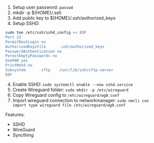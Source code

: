 1. Setup user password: `passwd`
2. mkdir -p ${HOME}/.ssh
2. Add public key to ${HOME}/.ssh/authorized_keys
3. Setup SSHD:
```bash
sudo tee /etc/ssh/sshd_config << EOF
Port 22
PermitRootLogin no
AuthorizedKeysFile      .ssh/authorized_keys
PasswordAuthentication no
PermitEmptyPasswords no
UsePAM yes
PrintMotd no
Subsystem       sftp    /usr/lib/ssh/sftp-server
EOF
```
4. Enable SSHD: `sudo systemctl enable --now sshd.service`
5. Create Wireguard folder: `sudo mkdir -p /etc/wireguard`
6. Copy Wireguard config to `/etc/wireguard/wg0.conf`
7. Import wireguard connection to networkmanager: `sudo nmcli con import type wireguard file /etc/wireguard/wg0.conf`

Features:
- SSHD
- WireGuard
- Syncthing